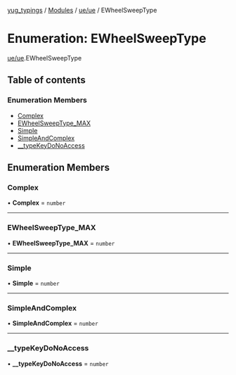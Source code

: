[yug_typings](../README.md) / [Modules](../modules.md) / [ue/ue](../modules/ue_ue.md) / EWheelSweepType

# Enumeration: EWheelSweepType

[ue/ue](../modules/ue_ue.md).EWheelSweepType

## Table of contents

### Enumeration Members

- [Complex](ue_ue.EWheelSweepType.md#complex)
- [EWheelSweepType\_MAX](ue_ue.EWheelSweepType.md#ewheelsweeptype_max)
- [Simple](ue_ue.EWheelSweepType.md#simple)
- [SimpleAndComplex](ue_ue.EWheelSweepType.md#simpleandcomplex)
- [\_\_typeKeyDoNoAccess](ue_ue.EWheelSweepType.md#__typekeydonoaccess)

## Enumeration Members

### Complex

• **Complex** = `number`

___

### EWheelSweepType\_MAX

• **EWheelSweepType\_MAX** = `number`

___

### Simple

• **Simple** = `number`

___

### SimpleAndComplex

• **SimpleAndComplex** = `number`

___

### \_\_typeKeyDoNoAccess

• **\_\_typeKeyDoNoAccess** = `number`
